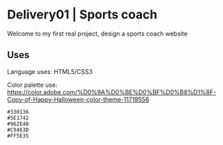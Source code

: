 # Delivery01 | Sports coach

Welcome to my first real project, design a sports coach website

## Uses
Language uses: HTML5/CSS3

Color palette use: https://color.adobe.com/%D0%9A%D0%BE%D0%BF%D0%B8%D1%8F-Copy-of-Happy-Halloween-color-theme-11719556
```
#330136
#5E1742
#962E40
#C9463D
#FF5E35
```


